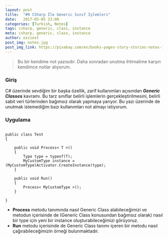```yaml
---
layout: post
title:  "#9 CSharp İle Generic Sınıf İşlemleri"
date:   2017-05-05 23:00
categories: [Turkish, Notes]
tags: csharp, generic, class, instance
meta: csharp, generic, class, instance
author: ozziest
post_img: notes.jpg
post_img_link: https://pixabay.com/en/books-pages-story-stories-notes-1245690
---
```


> Bu bir kendime not yazısıdır. Daha sonradan unutma ihtimalime karşın kendimce notlar alıyorum.

### Giriş

C# üzerinde sevdiğim bir başka özellik, zarif kullanımları açısından ***Generic Classes*** kavramı. Bu tarz sınıflar belirli işlemlerin gerçekleştirilmesini, belirli sabit veri türlerinden bağımsız olarak yapmaya yarıyor. Bu yazı üzerinde de unutmak istemediğim bazı kullanımları not almayı istiyorum.

### Uygulama

<pre><code class="language-csharp">
public class Test 
{

    public void Process< T >()
    {
        Type type = typeof(T);
        MyCustomType instance = (MyCustomType)Activator.CreateInstance(type);
    }

    public void Run()
    {
        Process< MyCustomType >();
    }

}
</code></pre>

- **Process** metodu tanımında nasıl Generic Class alabileceğimizi ve metodun içerisinde de (Generic Class konusundan bağımsız olarak) nasıl bir type için yeni bir instance oluşturabileceğimizi görüyoruz.
- **Run** metodu içerisinde de Generic Class tanımı içeren bir metodu nasıl çağırabileceğimizin örneği bulunmaktadır.
